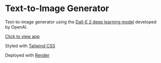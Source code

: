 # Text-to-Image Generator

Text-to-image generator using the [Dall-E 2 deep learning model](https://openai.com/dall-e-2/) developed by OpenAI.

[Click to view app](https://openai-image-generator-react-frontend.onrender.com/)

Styled with [Tailwind CSS](https://tailwindcss.com/)

Deployed with [Render](https://render.com/)